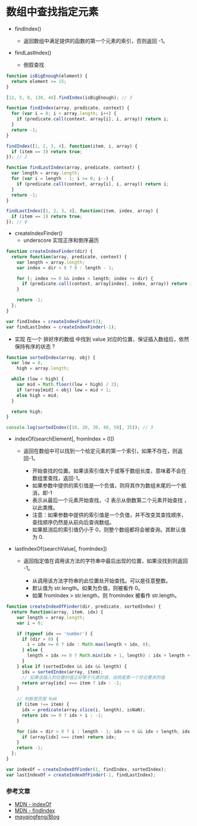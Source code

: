 # 数组中查找指定元素

- findIndex()

  - 返回数组中满足提供的函数的第一个元素的索引，否则返回 -1。

- findLastIndex()
  - 倒叙查找

```js
function isBigEnough(element) {
  return element >= 15;
}

[12, 5, 8, 130, 44].findIndex(isBigEnough); // 3
```

```js
function findIndex(array, predicate, context) {
  for (var i = 0; i < array.length; i++) {
    if (predicate.call(context, array[i], i, array)) return i;
  }
  return -1;
}

findIndex([1, 2, 3, 4], function(item, i, array) {
  if (item == 3) return true;
}); // 2
```

```js
function findLastIndex(array, predicate, context) {
  var length = array.length;
  for (var i = length - 1; i >= 0; i--) {
    if (predicate.call(context, array[i], i, array)) return i;
  }
  return -1;
}

findLastIndex([1, 2, 3, 4], function(item, index, array) {
  if (item == 1) return true;
}); // 0
```

- createIndexFinder()
  - underscore 实现正序和倒序遍历

```js
function createIndexFinder(dir) {
  return function(array, predicate, context) {
    var length = array.length;
    var index = dir > 0 ? 0 : length - 1;

    for (; index >= 0 && index < length; index += dir) {
      if (predicate.call(context, array[index], index, array)) return index;
    }

    return -1;
  };
}

var findIndex = createIndexFinder(1);
var findLastIndex = createIndexFinder(-1);
```

- 实现 在一个 排好序的数组 中找到 value 对应的位置，保证插入数组后，依然保持有序的状态 ?

```js
function sortedIndex(array, obj) {
  var low = 0,
    high = array.length;

  while (low < high) {
    var mid = Math.floor((low + high) / 2);
    if (array[mid] < obj) low = mid + 1;
    else high = mid;
  }

  return high;
}

console.log(sortedIndex([10, 20, 30, 40, 50], 35)); // 3
```

- indexOf(searchElement[, fromIndex = 0])

  - 返回在数组中可以找到一个给定元素的第一个索引，如果不存在，则返回-1。

    - 开始查找的位置。如果该索引值大于或等于数组长度，意味着不会在数组里查找，返回-1。
    - 如果参数中提供的索引值是一个负值，则将其作为数组末尾的一个抵消，即-1
    - 表示从最后一个元素开始查找，-2 表示从倒数第二个元素开始查找 ，以此类推。
    - 注意：如果参数中提供的索引值是一个负值，并不改变其查找顺序，查找顺序仍然是从前向后查询数组。
    - 如果抵消后的索引值仍小于 0，则整个数组都将会被查询。其默认值为 0.

- lastIndexOf(searchValue[, fromIndex])

  - 返回指定值在调用该方法的字符串中最后出现的位置，如果没找到则返回 -1。

    - 从调用该方法字符串的此位置处开始查找。可以是任意整数。
    - 默认值为 str.length。如果为负值，则被看作 0。
    - 如果 fromIndex > str.length，则 fromIndex 被看作 str.length。

```js
function createIndexOfFinder(dir, predicate, sortedIndex) {
  return function(array, item, idx) {
    var length = array.length;
    var i = 0;

    if (typeof idx == 'number') {
      if (dir > 0) {
        i = idx >= 0 ? idx : Math.max(length + idx, 0);
      } else {
        length = idx >= 0 ? Math.min(idx + 1, length) : idx + length + 1;
      }
    } else if (sortedIndex && idx && length) {
      idx = sortedIndex(array, item);
      // 如果该插入的位置的值正好等于元素的值，说明是第一个符合要求的值
      return array[idx] === item ? idx : -1;
    }

    // 判断是否是 NaN
    if (item !== item) {
      idx = predicate(array.slice(i, length), isNaN);
      return idx >= 0 ? idx + i : -1;
    }

    for (idx = dir > 0 ? i : length - 1; idx >= 0 && idx < length; idx += dir) {
      if (array[idx] === item) return idx;
    }
    return -1;
  };
}

var indexOf = createIndexOfFinder(1, findIndex, sortedIndex);
var lastIndexOf = createIndexOfFinder(-1, findLastIndex);
```

### 参考文章

- [MDN - indexOf](https://developer.mozilla.org/zh-CN/docs/Web/JavaScript/Reference/Global_Objects/Array/indexOf)
- [MDN - findIndex](https://developer.mozilla.org/zh-CN/docs/Web/JavaScript/Reference/Global_Objects/Array/findIndex)
- [mqyqingfeng/Blog](https://github.com/mqyqingfeng/Blog/issues/37)
